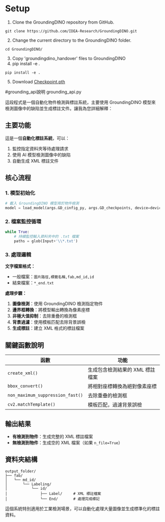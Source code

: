 # Setup
1. Clone the GroundingDINO repository from GitHub.
```
git clone https://github.com/IDEA-Research/GroundingDINO.git
```
2. Change the current directory to the GroundingDINO folder.
```
cd GroundingDINO/
```
3. Copy 'groundingdino_handover' files to GroundingDINO
4. pip install -e .
```
pip install -e .
```
5. Download [Checkpoint.pth](https://github.com/user-attachments/assets/651768aa-67f5-4ca4-8f8f-b7e0efc9b054)

#grounding_api說明
grounding_api.py

這段程式是一個自動化物件檢測與標註系統，主要使用 GroundingDINO 模型來檢測圖像中的缺陷並生成標註文件。讓我為您詳細解釋：

## 主要功能

這是一個**自動化標註系統**，可以：
1. 監控指定資料夾等待處理請求
2. 使用 AI 模型檢測圖像中的缺陷
3. 自動生成 XML 標註文件

## 核心流程

### 1. 模型初始化
```python
# 載入 GroundingDINO 模型用於物件檢測
model = load_model(args.GD_cinfig_py, args.GD_checkpoints, device=device)
```

### 2. 檔案監控循環
```python
while True:
    # 持續監控輸入資料夾中的 .txt 檔案
    paths = glob(Input+'\\*.txt')
```

### 3. 處理邏輯

**文字檔案格式：**
- 一般檔案：`圖片路徑,標籤名稱,fab,md_id,id`
- 結束檔案：`*_end.txt`

**處理步驟：**
1. **圖像檢測**：使用 GroundingDINO 檢測指定物件
2. **邊界框轉換**：將模型輸出轉換為像素座標
3. **非極大值抑制**：去除重疊的檢測框
4. **背景過濾**：使用模板匹配去除背景誤檢
5. **生成標註**：建立 XML 格式的標註檔案

## 關鍵函數說明

| 函數 | 功能 |
|------|------|
| `create_xml()` | 生成包含檢測結果的 XML 標註檔案 |
| `bbox_convert()` | 將相對座標轉換為絕對像素座標 |
| `non_maximum_suppression_fast()` | 去除重疊的檢測框 |
| `cv2.matchTemplate()` | 模板匹配，過濾背景誤檢 |

## 輸出結果

- **有檢測到物件**：生成完整的 XML 標註檔案
- **無檢測到物件**：生成空的 XML 檔案（如果 `n_file=True`）

## 資料夾結構

```
output_folder/
├── fab/
│   └── md_id/
│       └── Labeling/
│           └── id/
│               ├── Label/     # XML 標註檔案
│               └── End/       # 處理完成標記
```

這個系統特別適用於工業檢測場景，可以自動化處理大量圖像並生成標準化的標註資料。
